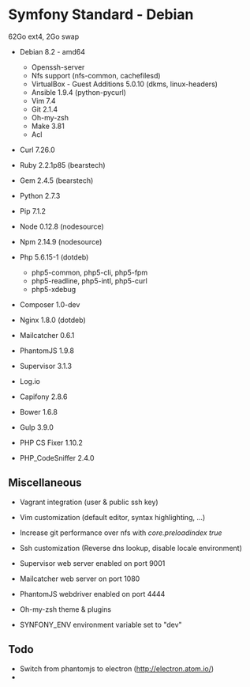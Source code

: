 # Symfony Standard - Debian #

62Go ext4, 2Go swap

 * Debian 8.2 - amd64
   * Openssh-server
   * Nfs support (nfs-common, cachefilesd)
   * VirtualBox - Guest Additions 5.0.10 (dkms, linux-headers)
   * Ansible 1.9.4 (python-pycurl)
   * Vim 7.4
   * Git 2.1.4
   * Oh-my-zsh
   * Make 3.81
   * Acl

 * Curl 7.26.0
 * Ruby 2.2.1p85 (bearstech)
 * Gem 2.4.5 (bearstech)
 * Python 2.7.3
 * Pip 7.1.2
 * Node 0.12.8 (nodesource)
 * Npm 2.14.9 (nodesource)
 * Php 5.6.15-1 (dotdeb)
   * php5-common, php5-cli, php5-fpm
   * php5-readline, php5-intl, php5-curl
   * php5-xdebug
 * Composer 1.0-dev
 * Nginx 1.8.0 (dotdeb)
 * Mailcatcher 0.6.1
 * PhantomJS 1.9.8
 * Supervisor 3.1.3
 * Log.io
 * Capifony 2.8.6
 * Bower 1.6.8
 * Gulp 3.9.0
 * PHP CS Fixer 1.10.2
 * PHP_CodeSniffer 2.4.0

## Miscellaneous ##

 * Vagrant integration (user & public ssh key)
 * Vim customization (default editor, syntax highlighting, ...)
 * Increase git performance over nfs with *core.preloadindex true*

 * Ssh customization (Reverse dns lookup, disable locale environment)
 * Supervisor web server enabled on port 9001
 * Mailcatcher web server on port 1080
 * PhantomJS webdriver enabled on port 4444
 * Oh-my-zsh theme & plugins
 * SYNFONY_ENV environment variable set to "dev"

## Todo

 * Switch from phantomjs to electron (http://electron.atom.io/)
 * 